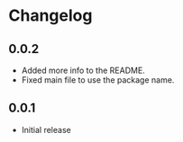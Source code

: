 # Changelog

## 0.0.2

- Added more info to the README.
- Fixed main file to use the package name.

## 0.0.1

- Initial release
